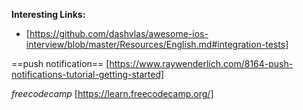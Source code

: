    
**Interesting Links:**
  
* [https://github.com/dashvlas/awesome-ios-interview/blob/master/Resources/English.md#integration-tests]

==push notification==
[https://www.raywenderlich.com/8164-push-notifications-tutorial-getting-started]

*freecodecamp* [https://learn.freecodecamp.org/]
